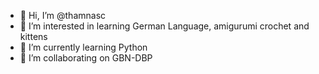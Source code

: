 - 👋 Hi, I’m @thamnasc
- 👀 I’m interested in learning German Language, amigurumi crochet and kittens
- 🌱 I’m currently learning Python
- 💞️ I’m collaborating on GBN-DBP

<!---
thamnasc/thamnasc is a ✨ special ✨ repository because its `README.md` (this file) appears on your GitHub profile.
You can click the Preview link to take a look at your changes.
--->
